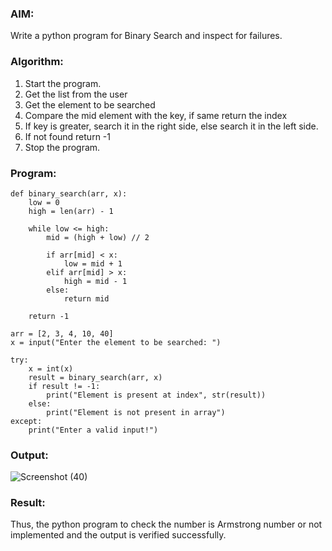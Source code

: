 ### AIM: 
Write a python program for Binary Search and inspect for failures.
### Algorithm:

1. Start the program.
2. Get the list from the user
3. Get the element to be searched
4. Compare the mid element with the key, if same return the index
5. If key is greater, search it in the right side, else search it in the left side.
6. If not found return -1
7. Stop the program.

### Program:
```
def binary_search(arr, x):
    low = 0
    high = len(arr) - 1

    while low <= high:
        mid = (high + low) // 2

        if arr[mid] < x:
            low = mid + 1
        elif arr[mid] > x:
            high = mid - 1
        else:
            return mid  

    return -1  

arr = [2, 3, 4, 10, 40]
x = input("Enter the element to be searched: ")

try:
    x = int(x)
    result = binary_search(arr, x)
    if result != -1:
        print("Element is present at index", str(result))
    else:
        print("Element is not present in array")
except:
    print("Enter a valid input!")

```

### Output:
![Screenshot (40)](https://github.com/user-attachments/assets/e945d7a3-65ea-42fc-970f-b26fb8e9ee11)



### Result:
Thus, the python program to check the number is Armstrong number or not implemented and the output is verified successfully.

